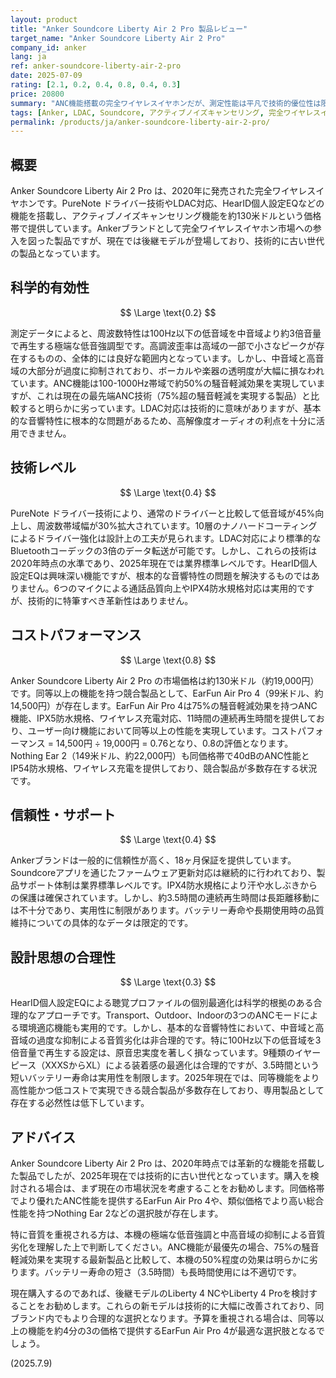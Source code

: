 ```yaml
---
layout: product
title: "Anker Soundcore Liberty Air 2 Pro 製品レビュー"
target_name: "Anker Soundcore Liberty Air 2 Pro"
company_id: anker
lang: ja
ref: anker-soundcore-liberty-air-2-pro
date: 2025-07-09
rating: [2.1, 0.2, 0.4, 0.8, 0.4, 0.3]
price: 20800
summary: "ANC機能搭載の完全ワイヤレスイヤホンだが、測定性能は平凡で技術的優位性は限定的。コストパフォーマンスも同価格帯で優れた選択肢が存在する。"
tags: [Anker, LDAC, Soundcore, アクティブノイズキャンセリング, 完全ワイヤレスイヤホン]
permalink: /products/ja/anker-soundcore-liberty-air-2-pro/
---
```


## 概要

Anker Soundcore Liberty Air 2 Pro は、2020年に発売された完全ワイヤレスイヤホンです。PureNote ドライバー技術やLDAC対応、HearID個人設定EQなどの機能を搭載し、アクティブノイズキャンセリング機能を約130米ドルという価格帯で提供しています。Ankerブランドとして完全ワイヤレスイヤホン市場への参入を図った製品ですが、現在では後継モデルが登場しており、技術的に古い世代の製品となっています。

## 科学的有効性

$$ \Large \text{0.2} $$

測定データによると、周波数特性は100Hz以下の低音域を中音域より約3倍音量で再生する極端な低音強調型です。高調波歪率は高域の一部で小さなピークが存在するものの、全体的には良好な範囲内となっています。しかし、中音域と高音域の大部分が過度に抑制されており、ボーカルや楽器の透明度が大幅に損なわれています。ANC機能は100-1000Hz帯域で約50%の騒音軽減効果を実現していますが、これは現在の最先端ANC技術（75%超の騒音軽減を実現する製品）と比較すると明らかに劣っています。LDAC対応は技術的に意味がありますが、基本的な音響特性に根本的な問題があるため、高解像度オーディオの利点を十分に活用できません。

## 技術レベル

$$ \Large \text{0.4} $$

PureNote ドライバー技術により、通常のドライバーと比較して低音域が45%向上し、周波数帯域幅が30%拡大されています。10層のナノハードコーティングによるドライバー強化は設計上の工夫が見られます。LDAC対応により標準的なBluetoothコーデックの3倍のデータ転送が可能です。しかし、これらの技術は2020年時点の水準であり、2025年現在では業界標準レベルです。HearID個人設定EQは興味深い機能ですが、根本的な音響特性の問題を解決するものではありません。6つのマイクによる通話品質向上やIPX4防水規格対応は実用的ですが、技術的に特筆すべき革新性はありません。

## コストパフォーマンス

$$ \Large \text{0.8} $$

Anker Soundcore Liberty Air 2 Pro の市場価格は約130米ドル（約19,000円）です。同等以上の機能を持つ競合製品として、EarFun Air Pro 4（99米ドル、約14,500円）が存在します。EarFun Air Pro 4は75%の騒音軽減効果を持つANC機能、IPX5防水規格、ワイヤレス充電対応、11時間の連続再生時間を提供しており、ユーザー向け機能において同等以上の性能を実現しています。コストパフォーマンス = 14,500円 ÷ 19,000円 = 0.76となり、0.8の評価となります。Nothing Ear 2（149米ドル、約22,000円）も同価格帯で40dBのANC性能とIP54防水規格、ワイヤレス充電を提供しており、競合製品が多数存在する状況です。

## 信頼性・サポート

$$ \Large \text{0.4} $$

Ankerブランドは一般的に信頼性が高く、18ヶ月保証を提供しています。Soundcoreアプリを通じたファームウェア更新対応は継続的に行われており、製品サポート体制は業界標準レベルです。IPX4防水規格により汗や水しぶきからの保護は確保されています。しかし、約3.5時間の連続再生時間は長距離移動には不十分であり、実用性に制限があります。バッテリー寿命や長期使用時の品質維持についての具体的なデータは限定的です。

## 設計思想の合理性

$$ \Large \text{0.3} $$

HearID個人設定EQによる聴覚プロファイルの個別最適化は科学的根拠のある合理的なアプローチです。Transport、Outdoor、Indoorの3つのANCモードによる環境適応機能も実用的です。しかし、基本的な音響特性において、中音域と高音域の過度な抑制による音質劣化は非合理的です。特に100Hz以下の低音域を3倍音量で再生する設定は、原音忠実度を著しく損なっています。9種類のイヤーピース（XXXSからXL）による装着感の最適化は合理的ですが、3.5時間という短いバッテリー寿命は実用性を制限します。2025年現在では、同等機能をより高性能かつ低コストで実現できる競合製品が多数存在しており、専用製品として存在する必然性は低下しています。

## アドバイス

Anker Soundcore Liberty Air 2 Pro は、2020年時点では革新的な機能を搭載した製品でしたが、2025年現在では技術的に古い世代となっています。購入を検討される場合は、まず現在の市場状況を考慮することをお勧めします。同価格帯でより優れたANC性能を提供するEarFun Air Pro 4や、類似価格でより高い総合性能を持つNothing Ear 2などの選択肢が存在します。

特に音質を重視される方は、本機の極端な低音強調と中高音域の抑制による音質劣化を理解した上で判断してください。ANC機能が最優先の場合、75%の騒音軽減効果を実現する最新製品と比較して、本機の50%程度の効果は明らかに劣ります。バッテリー寿命の短さ（3.5時間）も長時間使用には不適切です。

現在購入するのであれば、後継モデルのLiberty 4 NCやLiberty 4 Proを検討することをお勧めします。これらの新モデルは技術的に大幅に改善されており、同ブランド内でもより合理的な選択となります。予算を重視される場合は、同等以上の機能を約4分の3の価格で提供するEarFun Air Pro 4が最適な選択肢となるでしょう。

(2025.7.9)